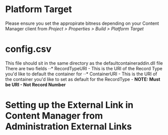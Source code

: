 # Platform Target
Please ensure you set the appropirate bitness depending on your Content Manager client from <i>Project > Properties > Build > Platform Target</i>

# config.csv
This file should sit in the same directory as the defaultcontaineraddin.dll file
There are two fields
⋅⋅* RecordTypeURI - This is the URI of the Record Type you'd like to default the container for
⋅⋅* ContainerURI - This is the URI of the container you'd like to set as default for the RecordType - <b>NOTE: Must be URI - Not Record Number</b>

# Setting up the External Link in Content Manager from Administration External Links

